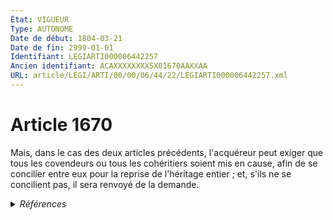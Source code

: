 ```yaml
---
État: VIGUEUR
Type: AUTONOME
Date de début: 1804-03-21
Date de fin: 2999-01-01
Identifiant: LEGIARTI000006442257
Ancien identifiant: ACAXXXXXXXX5X01670AAXXAA
URL: article/LEGI/ARTI/00/00/06/44/22/LEGIARTI000006442257.xml
---
```


<h1>Article 1670</h1>

Mais, dans le cas des deux articles précédents, l'acquéreur peut exiger que tous
les covendeurs ou tous les cohéritiers soient mis en cause, afin de se concilier
entre eux pour la reprise de l'héritage entier ; et, s'ils ne se concilient pas,
il sera renvoyé de la demande.


<details>
  <summary><em>Références</em></summary>

  <h2>Articles faisant référence à l'article</h2>
  
  <ul>
    <li>
      <a href="https://legal.tricoteuses.fr//redirection/LEGIARTI000006442239?vers=git&vers=legifrance">Code civil - article 1668 AUTONOME MODIFIE, en vigueur du 1804-03-21 au 2009-05-14</a> TXT_ASSOCIE source
    </li>
    <li>
      <a href="https://legal.tricoteuses.fr//redirection/LEGIARTI000006442251?vers=git&vers=legifrance">Code civil - article 1669 AUTONOME VIGUEUR, en vigueur depuis le 1804-03-21</a> TXT_ASSOCIE source
    </li>
  </ul>
  
  <h2>Références faites par l'article</h2>
  
  <ul>
    <li>
      2999-01-01 TXT_ASSOCIE cible <a href="https://legal.tricoteuses.fr//redirection/LEGIARTI000006442239?vers=git&vers=legifrance">Code civil - article 1668 AUTONOME MODIFIE, en vigueur du 1804-03-21 au 2009-05-14</a>
    </li>
    <li>
      2999-01-01 TXT_ASSOCIE cible <a href="https://legal.tricoteuses.fr//redirection/LEGIARTI000006442251?vers=git&vers=legifrance">Code civil - article 1669 AUTONOME VIGUEUR, en vigueur depuis le 1804-03-21</a>
    </li>
    <li>
      CODIFICATION source Loi 1804-03-06
    </li>
    <li>
      CREATION source Loi 1804-03-06 promulguée le 16 mars 1804
    </li>
  </ul>
</details>
